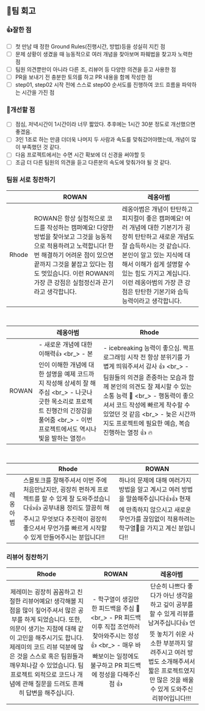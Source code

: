  
## 🔖팀 회고
### 👍잘한 점
- [ ] 첫 만남 때 정한 Ground Rules(진행시간, 방법)등을 성실히 지킨 점
- [ ] 문제 상황이 생겼을 때 능동적으로 여러 개념을 찾아보며 파훼법을 찾고자 노력한 점
- [ ] 팀원 의견뿐만이 아니라 다른 조, 리뷰어 등 다양한 의견을 듣고 사용한 점
- [ ] PR을 보내기 전 충분한 토의를 하고 PR 내용을 함께 작성한 점
- [ ] step01, step02 시작 전에 스스로 step00 순서도를 진행하여 코드 흐름을 파악하는 시간을 가진 점

### 🙏개선할 점
- [ ] 점심, 저녁시간이 1시간이라 너무 짧았다. 추후에는 1시간 30분 정도로 개선했으면 좋겠음.
- [ ] 3인 1조로 하는 만큼 더더욱 나머지 두 사람과 속도를 맞춰갔어야했는데, 개념이 많이 부족했던 것 같다. 
- [ ] 다음 프로젝트에서는 수면 시간 확보에 더 신경을 써야할 듯
- [ ] 조금 더 다른 팀원의 의견을 듣고 다른분의 속도에 맞춰가야 될 것 같다.

### 팀원 서로 칭찬하기

|  | ROWAN | 레옹아범 |
| -------- | -------- | -------- |
| Rhode    | ROWAN은 항상 실험적으로 코드를 작성하는 캠퍼예요! 다양한 방법을 찾아보고 그것을 능동적으로 적용하려고 노력합니다! 한 번 해결하기 어려운 점이 있으면 끝까지 그것을 붙잡고 있다는 점도 멋있습니다. 이런 ROWAN의 가장 큰 강점은 실험정신과 끈기라고 생각합니다.    | 레옹아범은 개념이 탄탄하고 피지컬이 좋은 캠퍼예요! 여러 개념에 대한 기본기가 굉장히 탄탄하고 새로운 개념도 잘 습득하시는 것 같습니다. 본인이 알고 있는 지식에 대해서 이해가 쉽게 설명할 수 있는 힘도 가지고 계십니다. 이런 레옹아범의 가장 큰 강점은 탄탄한 기본기와 습득 능력이라고 생각합니다.  |

<br/>

| | 레옹아범 | Rhode |
| -------- | -------- | -------- |
| ROWAN    |  - 새로운 개념에 대한 이해력👍 <br_> - 본인이 이해한 개념에 대한 설명을 예제 코드까지 작성해 상세히 잘 해주심 <br_> - 나긋나긋한 목소리로 프로젝트 진행간의 긴장감을 풀어줌 <br_> - 이번 프로젝트에서도 역시나 빛을 발하는 열정🔥 | - icebreaking 능력이 좋으심. 짝프로그래밍 시작 전 항상 분위기를 가볍게 띄워주셔서 감사 👍 <br_> - 팀원들의 의견을 존중하는 모습과 함께 본인의 의견도 잘 제시할 수 있는 소통 능력 👏 <br_> - 행동력이 좋으셔서 코드 작성에 빠르게 착수할 수 있었던 것 같음 <br_> - 늦은 시간까지도 프로젝트에 필요한 예습, 복습 진행하는 열정 👍 🔥|

<br/>

|  | Rhode | ROWAN |
| -------- | -------- | -------- |
| 레옹아범     | 스몰토크를 잘해주셔서 이번 주에 처음만났지만, 굉장히 편하게 프로젝트를 할 수 있게 잘 도와주셨습니다👍👍 공부내용 정리도 깔끔히 해주시고 무엇보다 추진력이 굉장히 좋으셔서 무언가를 빠르게 시작할 수 있게 만들어주시는 분입니다!!| 하나의 문제에 대해 여러가지 방법을 알고 계시고 여러 방법을 말씀해주십니다👍👍 현재에 만족하지 않으시고 새로운 무언가를 끊임없이 적용하려는 학구열📖을 가지고 계신 분입니다!! |



### 리뷰어 칭찬하기


| Rhode | ROWAN | 레옹아범 |
| :--------: | :--------: | :--------: |
| 제레미는 굉장히 꼼꼼하고 친절한 리뷰어예요! 생각해볼 지점을 많이 짚어주셔서 많은 공부를 하게 되었습니다. 또한, 의문이 생기는 지점에 대해 같이 고민을 해주시기도 합니다. 제레미의 코드 리뷰 덕분에 많은 것을 스스로 혹은 팀원들과 깨우쳐나갈 수 있었습니다. 팀프로젝트 외적으로 코드나 개념에 관해 질문을 드려도 흔쾌히 답변을 해주십니다.| - 학구열이 생길만한 피드백을 주심 🧐 <br_> - PR 피드백 이후 직접 조언하러 찾아와주시는 정성 👍 <br_> - 매우 바빠보이는 일정에도 불구하고 PR 피드백에 정성을 다해주신 점 👍 | 단순히 나쁘다 좋다가 아닌 생각을 하고 깊이 공부를 할 수 있게 리뷰를 남겨주십니다👍 언뜻 놓치기 쉬운 사소한 부분까지 알려주시고 여러 방법도 소개해주셔서 짧은 프로젝트였지만 많은 것을 배울 수 있게 도와주신 리뷰어입니다!!! |